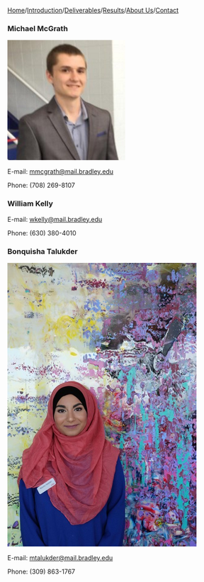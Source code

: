 
[Home](./index.md)/[Introduction](./introduction.md)/[Deliverables](./deliverables.md)/[Results](./results.md)/[About Us](./aboutus.md)/[Contact](contact.md)

### Michael McGrath
![alt text](CAPTURE.PNG)

E-mail: mmcgrath@mail.bradley.edu

Phone: (708) 269-8107

### William Kelly
E-mail: wkelly@mail.bradley.edu

Phone: (630) 380-4010


### Bonquisha Talukder
![alt text](IMG_2704.JPG)

E-mail: mtalukder@mail.bradley.edu

Phone: (309) 863-1767
